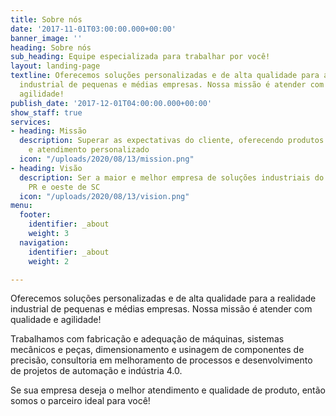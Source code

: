 ```yaml
---
title: Sobre nós
date: '2017-11-01T03:00:00.000+00:00'
banner_image: ''
heading: Sobre nós
sub_heading: Equipe especializada para trabalhar por você!
layout: landing-page
textline: Oferecemos soluções personalizadas e de alta qualidade para a realidade
  industrial de pequenas e médias empresas. Nossa missão é atender com qualidade e
  agilidade!
publish_date: '2017-12-01T04:00:00.000+00:00'
show_staff: true
services:
- heading: Missão
  description: Superar as expectativas do cliente, oferecendo produtos de qualidade
    e atendimento personalizado
  icon: "/uploads/2020/08/13/mission.png"
- heading: Visão
  description: Ser a maior e melhor empresa de soluções industriais do sudoeste do
    PR e oeste de SC
  icon: "/uploads/2020/08/13/vision.png"
menu:
  footer:
    identifier: _about
    weight: 3
  navigation:
    identifier: _about
    weight: 2

---
```

Oferecemos soluções personalizadas e de alta qualidade para a realidade industrial de pequenas e médias empresas. Nossa missão é atender com qualidade e agilidade!

Trabalhamos com fabricação e adequação de máquinas, sistemas mecânicos e peças, dimensionamento e usinagem de componentes de precisão, consultoria em melhoramento de processos e desenvolvimento de projetos de automação e indústria 4.0.

Se sua empresa deseja o melhor atendimento e qualidade de produto, então somos o parceiro ideal para você!